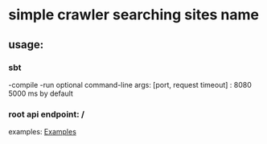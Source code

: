 # simple crawler searching sites name
## usage:
### sbt 
-compile
-run
optional command-line args: [port, request timeout] : 8080 5000 ms by default
### root api endpoint: /
examples: [Examples](https://github.com/hanguksaram/scala_crawler/wiki/Api-usage)
